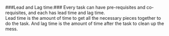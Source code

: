 ###Lead and Lag time:###
Every task can have pre-requisites and co-requisites, and each has lead time and lag time.  
Lead time is the amount of time to get all the necessary pieces together to do the task.
And lag time is the amount of time after the task to clean up the mess.
